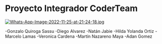 # Proyecto Integrador CoderTeam
[![Whats-App-Image-2022-11-25-at-21-24-18.jpg](https://i.postimg.cc/sXbGRs8x/Whats-App-Image-2022-11-25-at-21-24-18.jpg)](https://postimg.cc/Kkr8PSmh)


-Gonzalo Quiroga Sassu
-Diego Alvarez
-Natán Jabie
-Hilda Yolanda Ortiz 
-Marcelo Lamas 
-Veronica Cardena
-Martín Nazareno Maya 
-Adan Gomez
